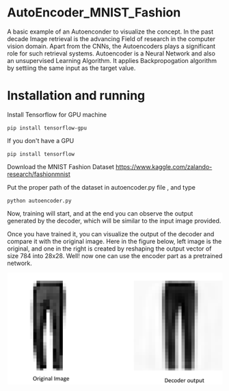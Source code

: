 # AutoEncoder_MNIST_Fashion
A basic example of an Autoenconder to visualize the concept.
In the past decade Image retrieval is the advancing Field of research in the computer vision domain. Apart from the CNNs, the Autoencoders 
plays a significant role for such retrieval systems. Autoencoder is a Neural Network and also an unsupervised Learning Algorithm. 
It applies Backpropogation algorithm by settiing the same input as  the target value.

# Installation and running
Install Tensorflow for GPU machine
```
pip install tensorflow-gpu
```
If you don't have a GPU
```
pip install tensorflow
```
Download the MNIST Fashion Dataset
https://www.kaggle.com/zalando-research/fashionmnist

Put the proper path of the dataset in autoencoder.py file , and type
```
python autoencoder.py
```
Now, training will start, and at the end you can observe the output generated by the decoder, which will be similar to the input image provided.

Once you have trained it, you can visualize the output of the decoder and compare it with the original image. Here in the figure below, left image is the original, and one in the right is created by reshaping the output vector of size 784 into 28x28. Well! now one can use the encoder part as a pretrained network. 

![Decoder_ouput](https://github.com/surajitsaikia27/AutoEncoder_MNIST_Fashion/blob/master/decoded.png?raw=true)

